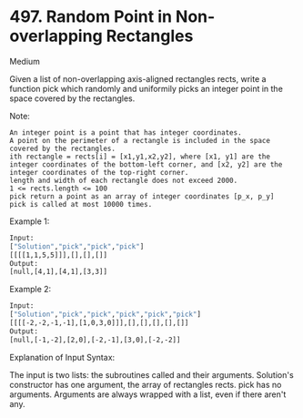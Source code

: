 # 497. Random Point in Non-overlapping Rectangles
Medium

Given a list of non-overlapping axis-aligned rectangles rects, write a function pick which randomly and uniformily picks an integer point in the space covered by the rectangles.

Note:

    An integer point is a point that has integer coordinates. 
    A point on the perimeter of a rectangle is included in the space covered by the rectangles. 
    ith rectangle = rects[i] = [x1,y1,x2,y2], where [x1, y1] are the integer coordinates of the bottom-left corner, and [x2, y2] are the integer coordinates of the top-right corner.
    length and width of each rectangle does not exceed 2000.
    1 <= rects.length <= 100
    pick return a point as an array of integer coordinates [p_x, p_y]
    pick is called at most 10000 times.

Example 1:

``` sh
Input: 
["Solution","pick","pick","pick"]
[[[[1,1,5,5]]],[],[],[]]
Output: 
[null,[4,1],[4,1],[3,3]]
```

Example 2:

``` sh
Input: 
["Solution","pick","pick","pick","pick","pick"]
[[[[-2,-2,-1,-1],[1,0,3,0]]],[],[],[],[],[]]
Output: 
[null,[-1,-2],[2,0],[-2,-1],[3,0],[-2,-2]]
```

Explanation of Input Syntax:

The input is two lists: the subroutines called and their arguments. Solution's constructor has one argument, the array of rectangles rects. pick has no arguments. Arguments are always wrapped with a list, even if there aren't any.
